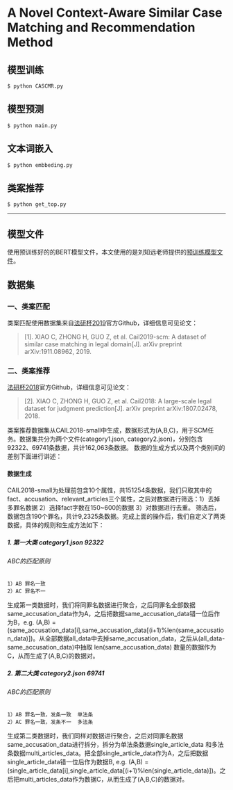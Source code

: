 # A Novel Context-Aware Similar Case Matching and Recommendation Method

## 模型训练
```
$ python CASCMR.py
```

## 模型预测
```
$ python main.py
```

## 文本词嵌入
```
$ python embbeding.py
```

## 类案推荐
```
$ python get_top.py
```
***
## 模型文件
使用预训练好的的BERT模型文件，本文使用的是刘知远老师提供的[预训练模型文件](https://github.com/thunlp/OpenCLaP)。

## 数据集
### 一、类案匹配
类案匹配使用数据集来自[法研杯2019](https://github.com/china-ai-law-challenge/CAIL2019)官方Github，详细信息可见论文：

>[1].  XIAO C, ZHONG H, GUO Z, et al. Cail2019-scm: A dataset of similar case matching in legal domain[J]. arXiv preprint arXiv:1911.08962, 2019.


### 二、类案推荐
[法研杯2018](https://github.com/china-ai-law-challenge/CAIL2018)官方Github，详细信息可见论文：

>[2].  XIAO C, ZHONG H, GUO Z, et al. Cail2018: A large-scale legal dataset for judgment prediction[J]. arXiv preprint arXiv:1807.02478, 2018.

类案推荐数据集从CAIL2018-small中生成，数据形式为(A,B,C)，用于SCM任务。数据集共分为两个文件(category1.json, category2.json)，分别包含92322、69741条数据，共计162,063条数据。
数据的生成方式以及两个类别间的差别下面进行讲述：
#### 数据生成
CAIL2018-small为处理前包含10个属性，共151254条数据，我们只取其中的fact、accusation、relevant_articles三个属性，之后对数据进行筛选：1）去掉多罪名数据 2）选择fact字数在150~600的数据 3）对数据进行去重。
筛选后，数据包含190个罪名，共计9,2325条数据。完成上面的操作后，我们自定义了两类数据，具体的规则和生成方法如下：

##### 1. 第一大类  category1.json  92322
###### ABC的匹配原则
    1）AB 罪名一致
    2）AC 罪名不一

生成第一类数据时，我们将同罪名数据进行聚合，之后同罪名全部数据same_accusation_data作为A，之后把数据same_accusation_data错一位后作为B，e.g. (A,B) = (same_accusation_data[i],same_accusation_data[(i+1)%len(same_accusation_data)])。从全部数据all_data中去掉same_accusation_data，之后从(all_data-same_accusation_data)中抽取 len(same_accusation_data) 数量的数据作为C，从而生成了(A,B,C)的数据对。

##### 2. 第二大类  category2.json  69741
###### ABC的匹配原则 
    1）AB 罪名一致，发条一致  单法条  
    2）AC 罪名一致，发条不一  多法条

生成第二类数据时，我们同样对数据进行聚合，之后对同罪名数据same_accusation_data进行拆分，拆分为单法条数据single_article_data 和多法条数据multi_articles_data。把全部single_article_data作为A，之后把数据single_article_data错一位后作为数据B, e.g. (A,B) = (single_article_data[i],single_article_data[(i+1)%len(single_article_data)])。之后把multi_articles_data作为数据C，从而生成了(A,B,C)的数据对。



